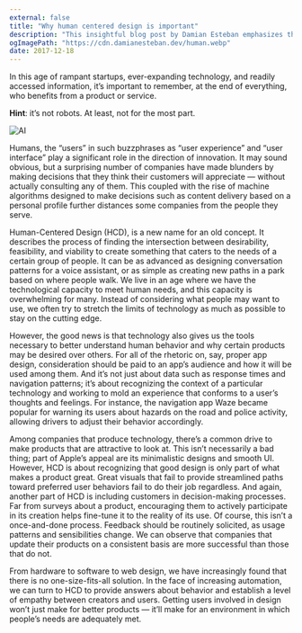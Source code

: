 ```yaml
---
external: false
title: "Why human centered design is important"
description: "This insightful blog post by Damian Esteban emphasizes the importance of prioritizing human needs and experiences in the design and development of products and services in our rapidly-evolving tech era. The author critiques the tendency of many companies to push the boundaries of technological innovation, often neglecting to consider the wants and needs of their users. This is where Human-Centered Design (HCD) comes into play, striving to find the perfect intersection between desirability, feasibility, and viability. The post illustrates the concept with real-world examples, such as the popularity of Waze due to its user-centric features. The piece also advocates for ongoing user involvement in the creation and refinement of products, emphasizing that effective design is not only about appealing aesthetics, but also about how well a product aligns with user behavior. Overall, this post makes a compelling case for embracing HCD in the age of automation to foster empathy between creators and users, ensuring that technological advancements truly serve people's needs."
ogImagePath: "https://cdn.damianesteban.dev/human.webp"
date: 2017-12-18
---
```


In this age of rampant startups, ever-expanding technology, and readily accessed information, it’s important to remember, at the end of everything, who benefits from a product or service.

**Hint**: it’s not robots. At least, not for the most part.

![AI](https://cdn.damianesteban.dev/human.webp)

Humans, the “users” in such buzzphrases as “user experience” and “user interface” play a significant role in the direction of innovation. It may sound obvious, but a surprising number of companies have made blunders by making decisions that they think their customers will appreciate — without actually consulting any of them. This coupled with the rise of machine algorithms designed to make decisions such as content delivery based on a personal profile further distances some companies from the people they serve.

Human-Centered Design (HCD), is a new name for an old concept. It describes the process of finding the intersection between desirability, feasibility, and viability to create something that caters to the needs of a certain group of people. It can be as advanced as designing conversation patterns for a voice assistant, or as simple as creating new paths in a park based on where people walk. We live in an age where we have the technological capacity to meet human needs, and this capacity is overwhelming for many. Instead of considering what people may want to use, we often try to stretch the limits of technology as much as possible to stay on the cutting edge.

However, the good news is that technology also gives us the tools necessary to better understand human behavior and why certain products may be desired over others. For all of the rhetoric on, say, proper app design, consideration should be paid to an app’s audience and how it will be used among them. And it’s not just about data such as response times and navigation patterns; it’s about recognizing the context of a particular technology and working to mold an experience that conforms to a user’s thoughts and feelings. For instance, the navigation app Waze became popular for warning its users about hazards on the road and police activity, allowing drivers to adjust their behavior accordingly.

Among companies that produce technology, there’s a common drive to make products that are attractive to look at. This isn’t necessarily a bad thing; part of Apple’s appeal are its minimalistic designs and smooth UI. However, HCD is about recognizing that good design is only part of what makes a product great. Great visuals that fail to provide streamlined paths toward preferred user behaviors fail to do their job regardless.
And again, another part of HCD is including customers in decision-making processes. Far from surveys about a product, encouraging them to actively participate in its creation helps fine-tune it to the reality of its use. Of course, this isn’t a once-and-done process. Feedback should be routinely solicited, as usage patterns and sensibilities change. We can observe that companies that update their products on a consistent basis are more successful than those that do not.

From hardware to software to web design, we have increasingly found that there is no one-size-fits-all solution. In the face of increasing automation, we can turn to HCD to provide answers about behavior and establish a level of empathy between creators and users. Getting users involved in design won’t just make for better products — it’ll make for an environment in which people’s needs are adequately met.
